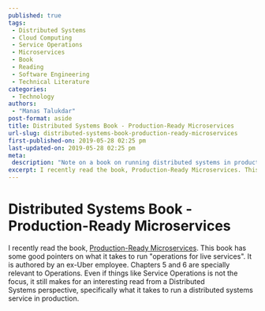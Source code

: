 ```yaml
---
published: true
tags:
 - Distributed Systems
 - Cloud Computing
 - Service Operations
 - Microservices
 - Book
 - Reading
 - Software Engineering
 - Technical Literature
categories:
 - Technology
authors:
 - "Manas Talukdar"
post-format: aside
title: Distributed Systems Book - Production-Ready Microservices
url-slug: distributed-systems-book-production-ready-microservices
first-published-on: 2019-05-28 02:25 pm
last-updated-on: 2019-05-28 02:25 pm
meta:
 description: "Note on a book on running distributed systems in production."
excerpt: I recently read the book, Production-Ready Microservices. This book has some good pointers on what it takes to run "operations for live services".
---
```


# Distributed Systems Book - Production-Ready Microservices

I recently read the book, [Production-Ready Microservices](http://shop.oreilly.com/product/0636920053675.do). This book has some good pointers on what it takes to run "operations for live services". It is authored by an ex-Uber employee. Chapters 5 and 6 are specially relevant to Operations. Even if things like Service Operations is not the focus, it still makes for an interesting read from a Distributed Systems perspective, specifically what it takes to run a distributed systems service in production.
